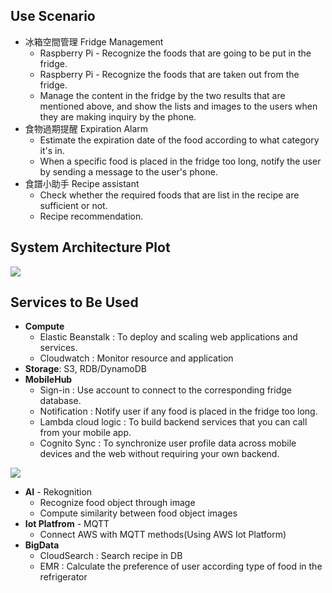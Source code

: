 ## Use Scenario
- 冰箱空間管理 Fridge Management
    - Raspberry Pi - Recognize the foods that are going to be put in the fridge.
    - Raspberry Pi - Recognize the foods that are taken out from the fridge.
    - Manage the content in the fridge by the two       results that are mentioned above, and show the lists and images to the users when they are making inquiry by the phone.
- 食物過期提醒 Expiration Alarm
    - Estimate the expiration date of the food according to what category it's in.
    - When a specific food is placed in the fridge too long, notify the user by sending a message to the user's phone. 
- 食譜小助手 Recipe assistant
    - Check whether the required foods that are list in the recipe are sufficient or not.
    - Recipe recommendation.

## System Architecture Plot

![](https://i.imgur.com/tKNtdAo.png)


## Services to Be Used

- **Compute**
    - Elastic Beanstalk : To deploy and scaling web applications and services.
    - Cloudwatch : Monitor resource and application
- **Storage**: S3, RDB/DynamoDB
- **MobileHub**
    - Sign-in : Use account to connect to the corresponding fridge database.
    - Notification : Notify user if any food is placed in the fridge too long.
    - Lambda cloud logic : To build backend services that you can call from your mobile app.
    - Cognito Sync : To synchronize user profile data across mobile devices and the web without requiring your own backend.

![](https://i.imgur.com/d5vjMfN.png)

- **AI** - Rekognition
    - Recognize food object through image
    - Compute similarity between food object images
- **Iot Platfrom** - MQTT
    - Connect AWS with MQTT methods(Using AWS Iot Platform)
- **BigData**
    - CloudSearch : Search recipe in DB
    - EMR : Calculate the preference of user according type of food in the refrigerator
